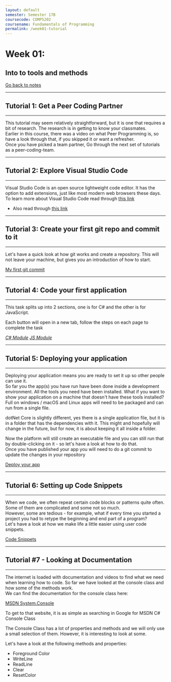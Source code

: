 ```yaml
---
layout: default
semester: Semester 17B
coursecode: COMP5202
coursename: Fundamentals of Programming
permalink: /week01-tutorial
---
```


# Week 01:
## Into to tools and methods

<a href="/COMP5202/week01-index" class="btn btn-warning">Go back to notes</a> 

---

## Tutorial 1: Get a Peer Coding Partner

---

This tutorial may seem relatively straightforward, but it is one that requires a bit of research. The research is in getting to know your classmates.  
Earlier in this course, there was a video on what Peer Programming is, so have a look through that, if you skipped it or want a refresher.  
Once you have picked a team partner, Go through the next set of tutorials as a peer-coding-team.  

---

## Tutorial 2: Explore Visual Studio Code

---

Visual Studio Code is an open source lightweight code editor. It has the option to add extensions, just like most modern web browsers these days. To learn more about Visual Studio Code read through [this link](./setup-vscode)
* Also read through [this link](/Toolbox/VSCode/walkthrough)
---

## Tutorial 3: Create your first git repo and commit to it

---

Let's have a quick look at how git works and create a repository.
This will not leave your machine, but gives you an introduction of how to start.

[My first git commit](./first-git)

---

## Tutorial 4: Code your first application

---

This task splits up into 2 sections, one is for C# and the other is for JavaScript.

Each button will open in a new tab, follow the steps on each page to complete the task

<a href="./week01-csharp" target="_blank" class="iconlrg btn btn-info"><i class="devicon-csharp-plain">  C# Module</i></a>
<a href="./week01-javascript" target="_blank" class="iconlrg btn btn-warning"><i class="devicon-javascript-plain">  JS Module</i></a>

---

## Tutorial 5: Deploying your application

---

Deploying your application means you are ready to set it up so other people can use it.  
So far you the app(s) you have run have been done inside a development environment. All the tools you need have been installed. What if you want to show your application on a machine that doesn't have these tools installed?  
Full on windows / macOS and Linux apps will need to be packaged and can run from a single file.  

dotNet Core is slightly different, yes there is a single application file, but it is in a folder that has the dependencies with it. This might and hopefully will change in the future, but for now, it is about keeping it all inside a folder.  

Now the platform will still create an executable file and you can still run that by double-clicking on it - so let's have a look at how to do that.  
Once you have published your app you will need to do a git commit to update the changes in your repository  

[Deploy your app](./dotnet-core-deploy)

---

## Tutorial 6: Setting up Code Snippets

---

When we code, we often repeat certain code blocks or patterns quite often. Some of them are complicated and some not so much.  
However, some are tedious - for example, what if every time you started a project you had to retype the beginning and end part of a program?  
Let's have a look at how we make life a little easier using user code snippets.  

[Code Snippets](./vscode-code-snippet)

---

## Tutorial #7 - Looking at Documentation

---

The internet is loaded with documentation and videos to find what we need when learning how to code.
So far we have looked at the console class and how some of the methods work.  
We can find the documentation for the console class here:  

[MSDN System.Console](https://msdn.microsoft.com/en-us/library/system.console(v=vs.110).aspx)

To get to that website, it is as simple as searching in Google for MSDN C# Console Class

The Console Class has a lot of properties and methods and we will only use a small selection of them. However, it is interesting to look at some.

Let's have a look at the following methods and properties:
* Foreground Color
* WriteLine
* ReadLine
* Clear
* ResetColor